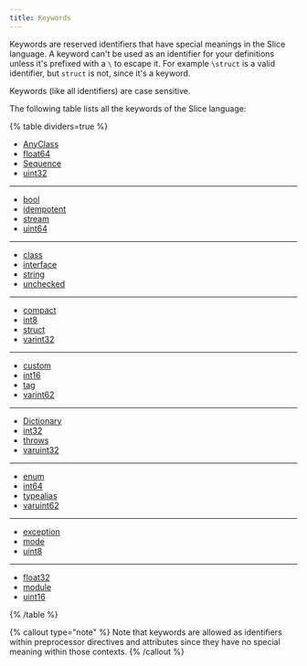 ```yaml
---
title: Keywords
---
```


Keywords are reserved identifiers that have special meanings in the Slice language. A keyword can't be used as an identifier for your definitions unless it's prefixed with a `\` to escape it. For example `\struct` is a valid identifier, but `struct` is not, since it's a keyword.

Keywords (like all identifiers) are case sensitive.

The following table lists all the keywords of the Slice language:

{% table dividers=true %}

- [AnyClass](/slice1/language-guide/primitive-types#anyclass)
- [float64](/slice2/language-guide/primitive-types#floating-point-types)
- [Sequence](/slice2/language-guide/sequence-types)
- [uint32](/slice2/language-guide/primitive-types#fixed-size-integral-types)

---

- [bool](/slice2/language-guide/primitive-types#bool)
- [idempotent](/slice2/language-guide/operation#idempotent-operation)
- [stream](/slice2/language-guide/parameters#stream-parameters)
- [uint64](/slice2/language-guide/primitive-types#fixed-size-integral-types)

---

- [class](/slice1/language-guide/class-types)
- [interface](/slice2/language-guide/interface)
- [string](/slice2/language-guide/primitive-types#string)
- [unchecked](/slice2/language-guide/enum-types)

---

- [compact](/slice2/language-guide/struct-types#compact-struct)
- [int8](/slice2/language-guide/primitive-types#fixed-size-integral-types)
- [struct](/slice2/language-guide/struct-types)
- [varint32](/slice2/language-guide/primitive-types#variable-size-integral-types)

---

- [custom](/slice2/language-guide/custom-types)
- [int16](/slice2/language-guide/primitive-types#fixed-size-integral-types)
- [tag](/slice2/language-guide/fields#tagged-fields)
- [varint62](/slice2/language-guide/primitive-types#variable-size-integral-types)

---

- [Dictionary](/slice2/language-guide/dictionary-types)
- [int32](/slice2/language-guide/primitive-types#fixed-size-integral-types)
- [throws](/slice2/language-guide/operation#exception-specification)
- [varuint32](/slice2/language-guide/primitive-types#variable-size-integral-types)

---

- [enum](/slice2/language-guide/enum-types)
- [int64](/slice2/language-guide/primitive-types#fixed-size-integral-types)
- [typealias](/slice2/language-guide/type-alias)
- [varuint62](/slice2/language-guide/primitive-types#variable-size-integral-types)

---

- [exception](/slice2/language-guide/exception)
- [mode](/slice2/language-guide/compilation-mode)
- [uint8](/slice2/language-guide/primitive-types#fixed-size-integral-types)

---

- [float32](/slice2/language-guide/primitive-types#floating-point-types)
- [module](/slice2/language-guide/module)
- [uint16](/slice2/language-guide/primitive-types#fixed-size-integral-types)

{% /table %}

{% callout type="note" %}
Note that keywords are allowed as identifiers within preprocessor directives and attributes since they have no special meaning within those contexts.
{% /callout %}
